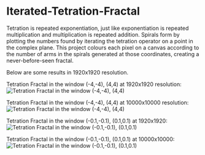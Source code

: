 # Iterated-Tetration-Fractal
Tetration is repeated exponentiation, just like exponentiation is repeated multiplication and multiplication is repeated addition. Spirals form by plotting the numbers found by iterating the tetration operator on a point in the complex plane. This project colours each pixel on a canvas according to the number of arms in the spirals generated at those coordinates, creating a never-before-seen fractal.

Below are some results in 1920x1920 resolution.

Tetration Fractal in the window (-4,-4), (4,4) at 1920x1920 resolution:
![Tetration Fractal in the window (-4,-4), (4,4)](https://github.com/TZProgrammer/tetration-fractals/blob/main/results/Trejgier_Fractal_4-0_1920x1920.jpg?raw=true)

Tetration Fractal in the window (-4,-4), (4,4) at 10000x10000 resolution:
![Tetration Fractal in the window (-4,-4), (4,4)](https://github.com/TZProgrammer/tetration-fractals/blob/main/results/Trejgier_Fractal_4-0_10000x10000.jpg?raw=true)

Tetration Fractal in the window (-0.1,-0.1), (0.1,0.1) at 1920x1920:
![Tetration Fractal in the window (-0.1,-0.1), (0.1,0.1)](https://github.com/TZProgrammer/tetration-fractals/blob/main/results/Trejgier_Fractal_0.1-0_1920x1920.jpg?raw=true)

Tetration Fractal in the window (-0.1,-0.1), (0.1,0.1) at 10000x10000:
![Tetration Fractal in the window (-0.1,-0.1), (0.1,0.1)](https://github.com/TZProgrammer/tetration-fractals/blob/main/results/Trejgier_Fractal_0.1-0_10000x10000.jpg?raw=true)
